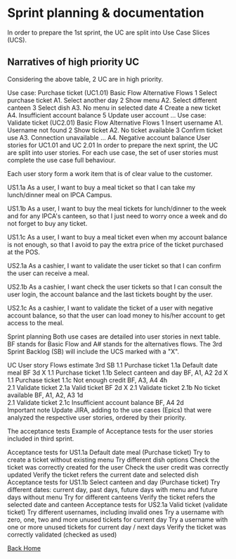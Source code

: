 # Sprint planning & documentation #

In order to prepare the 1st sprint, the UC are split into Use Case Slices (UCS).

## Narratives of high priority UC ##
Considering the above table, 2 UC are in high priority.

Use case: Purchase ticket (UC1.01)
Basic Flow	Alternative Flows
1 Select purchase ticket	A1. Select another day
2 Show menu	A2. Select different canteen
3 Select dish	A3. No menu in selected date
4 Create a new ticket	A4. Insufficient account balance
5 Update user account	...
Use case: Validate ticket (UC2.01)
Basic Flow	Alternative Flows
1 Insert username	A1. Username not found
2 Show ticket	A2. No ticket available
3 Confirm ticket use	A3. Connection unavailable
...	A4. Negative account balance
User stories for UC1.01 and UC 2.01
In order to prepare the next sprint, the UC are split into user stories. For each use case, the set of user stories must complete the use case full behaviour.

Each user story form a work item that is of clear value to the customer.

US1.1a As a user, I want to buy a meal ticket so that I can take my lunch/dinner meal on IPCA Campus.

US1.1b As a user, I want to buy the meal tickets for lunch/dinner to the week and for any IPCA's canteen, so that I just need to worry once a week and do not forget to buy any ticket.

US1.1c As a user, I want to buy a meal ticket even when my account balance is not enough, so that I avoid to pay the extra price of the ticket purchased at the POS.

US2.1a As a cashier, I want to validate the user ticket so that I can confirm the user can receive a meal.

US2.1b As a cashier, I want check the user tickets so that I can consult the user login, the account balance and the last tickets bought by the user.

US2.1c As a cashier, I want to validate the ticket of a user with negative account balance, so that the user can load money to his/her account to get access to the meal.

Sprint planning
Both use cases are detailed into user stories in next table. BF stands for Basic Flow and A# stands for the alternatives flows. The 3rd Sprint Backlog (SB) will include the UCS marked with a "X".

UC	User story	Flows	estimate	3rd SB
1.1 Purchase ticket	1.1a Default date meal	BF	3d	X
1.1 Purchase ticket	1.1b Select canteen and day	BF, A1, A2	2d	X
1.1 Purchase ticket	1.1c Not enough credit	BF, A3, A4	4h	
2.1 Validate ticket	2.1a Valid ticket	BF	2d	X
2.1 Validate ticket	2.1b No ticket available	BF, A1, A2, A3	1d	
2.1 Validate ticket	2.1c Insufficient account balance	BF, A4	2d	
Important note Update JIRA, adding to the use cases (Epics) that were analyzed the respective user stories, ordered by their priority.

The acceptance tests
Example of Acceptance tests for the user stories included in third sprint.

Acceptance tests for US1.1a Default date meal (Purchase ticket)
Try to create a ticket without existing menu
Try different dish options
Check the ticket was correctly created for the user
Check the user credit was correctly updated
Verify the ticket refers the current date and selected dish
Acceptance tests for US1.1b Select canteen and day (Purchase ticket)
Try different dates: current day, past days, future days with menu and future days without menu
Try for different canteens
Verify the ticket refers the selected date and canteen
Acceptance tests for US2.1a Valid ticket (validate ticket)
Try different usernames, including invalid ones
Try a username with zero, one, two and more unused tickets for current day
Try a username with one or more unused tickets for current day / next days
Verify the ticket was correctly validated (checked as used)

[Back Home](https://bitbucket.org/ws-18861-19256-19377/repo_18861_19256_19337/wiki/Home)